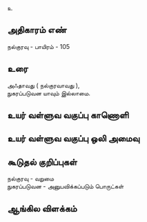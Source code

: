 உ


## அதிகாரம் எண்

நல்குரவு - பாயிரம் - 105	
## உரை

அஃதாவது ( நல்குரவாவது ),  
நுகரப்படுவன யாவும் இல்லாமை.

## உயர் வள்ளுவ வகுப்பு காணொளி


## உயர் வள்ளுவ வகுப்பு ஒலி அமைவு 


## கூடுதல் குறிப்புகள்

நல்குரவு - வறுமை  
நுகரப்படுவன - அனுபவிக்கப்படும் பொருட்கள் 

## ஆங்கில விளக்கம்

